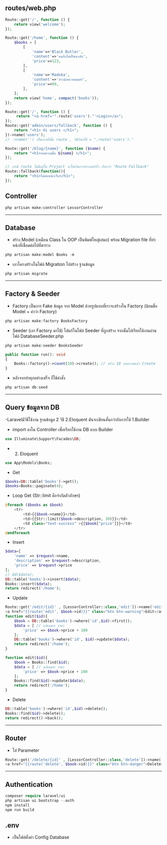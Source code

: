 
## routes/web.php

```php
Route::get('/', function () {
    return view('welcome');
});
```

```php
Route::get('/home', function () {
    $books = [
        [
            'name'=>'Black Butler',
            'content'=>'คนลึกไขปริศนาลับ',
            'price'=>123,
        ],
        [
            'name'=>'Madoka',
            'content'=>'สาวน้อยเวทมนตร์',
            'price'=>99,
        ],
    ];
    return view('home', compact('books'));
});
```

```php
Route::get('/', function () {
     return "<a href='".route('users')."'>Login</a>";
});
Route::get('admin/users/fallback', function () {
    return "<h1> Hi users </h1>";
})->name('users');
// ->name('') เป็นการตั้งชื่อ route , วิธีเรียกใช้ = ".route('users')."
```

```php
Route::get('/blog/{name}', function ($name) {
    return "<h1>บทความชื่อ ${name} </h1>";
});
```

```php
// กรณี route ไม่มีอยู่ใน Project จะให้เกิดการทำงานยังไง เรียกว่า "Route Fallback"
Route::fallback(function(){
    return "<h1>ไม่พบหน้าเว็บ</h1>";
});
```

## Controller 
```php
php artisan make:controller LessorController
```

---

## Database
- สร้าง Model (เหมือน Class ใน OOP เป็นพิมพ์ใหญ่เสมอ) พร้อม Migration file ที่ทำหน้าที่เชื่อมต่อไปที่ตาราง
```php
php artisan make:model Books -m
```

- เอาโครงสร้างในไฟล์ Migration ไปสร้าง ฐานข้อมูล
```php
php artisan migrate
```

---

## Factory & Seeder

- Factory เป็นการ Fake ข้อมูล จาก Model ด้วยรูปแบบที่เราจะสร้างใน Factory (นิยมชื่อ Model + คำว่า Factory)
```php
php artisan make:factory BooksFactory
```

- Seeder (เอา Factory มาใช้) ไปแก้ในไฟล์ Seeder ที่ถูกสร้าง จากนั้นไปเรียกใช้งานผ่านไฟล์ DatabaseSeeder.php
```php
php artisan make:seeder BooksSeeder
```

```php
public function run(): void
{
    Books::factory()->count(10)->create(); // สร้าง 10 บทความแล้ว Create
}
```

- หลังจากทำทุกอย่างเสร็จ ก็ใช้คำสั่ง
```php
php artisan db:seed
```

---

## Query ข้อมูลจาก DB 
-Laravelมีวิธีใช้งาน ฐานข้อมูล 2 วิธี 2.Eloquent มันจะเขียนสั้นกว่ากับการใช้ 1.Builder

- import ลงใน Controller เพื่อเรียกใช้งาน DB แบบ Builder
```php
use Illuminate\Support\Facades\DB;
```

- 2. Eloquent
```php
use App\Models\Books;
```

- Get
```php
$books=DB::table('books')->get();
$books=Books::paginate(4);
```

- Loop Get (Str::limit คือจำกัดตัวอักษร)
```php
@foreach ($books as $book)
    <tr>
        <td>{{$book->name}}</td>
        <td>{{Str::limit($book->description, 30)}}</td>
        <td class="text-success" >{{$book["price"]}}</td>
    </tr>
@endforeach
```

- Insert
```php
$data=[
    'name' => $request->name,
    'description' => $request->description,
    'price' => $request->price
];
// dd($data);
DB::table('books')->insert($data);
Books::insert($data);
return redirect('/home');
```

- Update

```php
Route::get('/edit/{id}' , [LessorController::class,'edit'])->name('edit');
<a href="{{route('edit', $book->id)}}" class="btn btn-warning">Edit</a>
function edit($id){
    $book = DB::table('books')->where('id',$id)->first();
    $data = [ // แก้เฉพาะ ราคา 
        'price' => $book->price + 100
    ];
    DB::table('books')->where('id', $id)->update($data);
    return redirect('/home');
}
```

```php
function edit($id){
    $book = Books::find($id);
    $data = [ // แก้เฉพาะ ราคา 
        'price' => $book->price + 100
    ];
    Books::find($id)->update($data);
    return redirect('/home');
}
```

- Delete
```php
DB::table('books')->where('id',$id)->delete();
Books::find($id)->delete();
return redirect()->back();
```

---

## Router

- ใส่ Parameter
```php
Route::get('/delete/{id}' , [LessorController::class,'delete'])->name('delete');
<a href="{{route('delete', $book->id)}}" class="btn btn-danger">Delete</a>
```

---

## Authentication
```php
composer require laravel/ui
php artisan ui bootstrap --auth
npm install
npm run build
```

## .env 
- เป็นไฟล์ตั้งค่า Config Database
